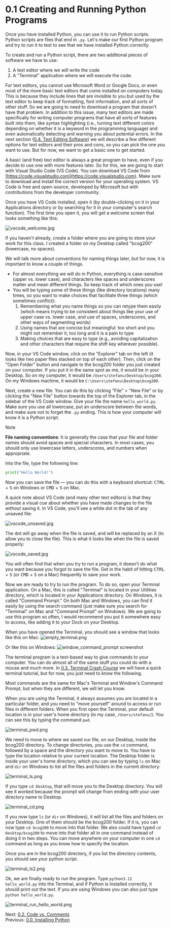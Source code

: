# 0.1 Creating and Running Python Programs

Once you have installed Python, you can use it to run Python scripts.
Python scripts are files that end in `.py`. Let's make our first Python program and try to run it
to test to see that we have installed Python correctly.

To create and run a Python script, there are two additional pieces of software we have to use:

1. A text editor where we will write the code
2. A "Terminal" application where we will execute the code.

For text editors, you cannot use Microsoft Word or Google Docs, or even most of the more basic text editors that come
installed on computers today. This is because they include lines that are invisible to you but used by the text editor
to keep track of formatting, font information, and all sorts of other stuff. So we are going to need to download a
program that doesn't have that problem. In addition to this issue, many text editors are made specifically for writing
computer programs that have all sorts of features built into them, like syntax highlighting (i.e., turning text
different colors depending on whether it is a keyword in the programming language) and even automatically detecting and
warning you about potential errors. In the next section
([0.4. Text Editing Software](0.4.%20Text%20Editing%20Software.md)) we will describe a few different options for text editors and their pros
and cons, so you can pick the one you want to use. But for now, we want to get a basic one to get started.

A basic (and free) text editor is always a great program to have, even if you decide to use one with more features
later. So for this, we are going to start with Visual Studio Code (VS Code). You can download VS Code from
[https://code.visualstudio.com](https://code.visualstudio.com). Make sure to download and install the correct version
for your operating system. VS Code is free and open-source, developed by Microsoft but with contributions from the
developer community.

Once you have VS Code installed, open it (by double-clicking on it in your Applications directory or by searching for it
in your computer's search function). The first time you open it, you will get a welcome screen that looks something like
this:

![vscode_welcome.jpg](../images/vscode_welcome.jpg)

If you haven't already, create a folder where you are going to store your work for this class. I created a folder on my
Desktop called "bcog200" (lowercase, no spaces).

We will talk more about conventions for naming things later, but for now, it is important to know a couple of things.

- For almost everything we will do in Python, everything is case-sensitive (upper vs. lower case), and characters like
  spaces and underscores matter and mean different things. So keep track of which ones you use!
- You will be typing some of these things (like directory locations) many times, so you want to make choices that
  facilitate three things (which sometimes conflict):
  1. Remembering what you name things so you can retype them easily (which means trying to be consistent about things
     like your use of upper case vs. lower case, and use of spaces, underscores, and other ways of segmenting words)
  2. Using names that are concise but meaningful: too short and you might not remember it, too long and it is a pain to type
  3. Making choices that are easy to type (e.g., avoiding capitalization and other characters that require the shift key
     wherever possible).

Now, in your VS Code window, click on the "Explorer" tab on the left (it looks like two paper files stacked on top of
each other). Then, click on the "Open Folder" button and navigate to the bcog200 folder you just created on your
computer. If you put it in the same spot as me, it would be in your Desktop. So on my computer, it would be
`/Users/stefanu/Desktop/bcog200`. On my Windows machine, it would be `C:\Users\stefanu\Desktop\bcog200`.

Next, create a new file. You can do this by clicking "File" > "New File" or by clicking the "New File" button towards
the top of the Explorer tab, in the sidebar of the VS Code window. Give your file the name `hello_world.py`. Make sure
you use all lowercase, put an underscore between the words, and make sure not to forget the `.py` ending. This is how
your computer will know it is a Python script.

> [!NOTE]
>
> **File naming conventions**: It is generally the case that your file and folder names should avoid spaces and special
> characters. In most cases, you should only use lowercase letters, underscores, and numbers when appropriate.

Into the file, type the following line:

```Python
print("Hello World!")
```

Now you can save the file — you can do this with a keyboard shortcut: <kbd>CTRL</kbd> + <kbd>S</kbd> on Windows or
<kbd>CMD</kbd> + <kbd>S</kbd> on Mac.

A quick note about VS Code (and many other text editors) is that they provide a visual cue about whether you have
made changes to the file without saving it. In VS Code, you'll see a white dot in the tab of any unsaved file:

![vscode_unsaved.jpg](../images/vscode_unsaved.jpg)

The dot will go away when the file is saved, and will be replaced by an X (to allow you to close the file). This is what
it looks like when the file is saved properly:

![vscode_saved.jpg](../images/vscode_saved.jpg)

You will often find that when you try to run a program, it doesn't do what you want because you forgot to save the file.
Get in the habit of hitting <kbd>CTRL</kbd> + <kbd>S</kbd> (or <kbd>CMD</kbd> + <kbd>S</kbd> on a Mac) frequently to
save your work.

Now we are ready to try to run the program. To do so, open your Terminal application. On a Mac, this is called
"Terminal" is located in your Utilities directory, which is located in your Applications directory. On Windows, it is
called "Command Prompt." On both Mac and Windows, you can find it easily by using the search command (just make sure you
search for "Terminal" on Mac and "Command Prompt" on Windows). We are going to use this program so often, I would
recommend you put it somewhere easy to access, like adding it to your Dock on your Desktop.

When you have opened the Terminal, you should see a window that looks like this on Mac:
![empty_terminal.png](../images/empty_terminal.png)

Or like this on Windows:
![window_command_prompt screenshot](../images/windows_command_prompt.png)

The terminal program is a text-based way to give commands to your computer. You can do almost all of the same stuff you
could do with a mouse and much more. In [0.3. Terminal Crash Course](0.3.%20Terminal%20Crash%20Course.md) we will have a
quick terminal tutorial, but for now, you just need to know the following.

Most commands are the same for Mac's Terminal and Window's Command Prompt, but when they are different, we will let you
know.

When you are using the Terminal, it always assumes you are located in a particular folder, and you need to "move
yourself" around to access or run files in different folders. When you first open the Terminal, your default location is
in your user's home directory (in my case, `/Users/stefanu/`). You can see this by typing the command `pwd`.

![terminal_pwd.png](../images/terminal_pwd.png)

We need to move to where we saved our file, on our Desktop, inside the bcog200 directory. To change directories, you use
the `cd` command, followed by a space and the directory you want to move to. You have to type the location relative to
your current location. The Desktop folder is inside your user's home directory, which you can see by typing `ls` on Mac
and `dir` on Windows to list all the files and folders in the current directory:

![terminal_ls.png](../images/terminal_ls.png)

If you type `cd Desktop`, that will move you to the Desktop directory. You will see it worked because the prompt will
change from ending with your user directory name to Desktop.

![terminal_cd.png](../images/terminal_cd.png)

If you now type `ls` (or `dir` on Windows), it will list all the files and folders on your Desktop. One of them should
be the bcog200 folder. If it is, you can now type `cd bcog200` to move into that folder. We also could have typed
`cd Desktop/bcog200` to move into that folder all in one command instead of doing it in two steps. You can move
anywhere on your computer in one `cd` command as long as you know how to specify the location.

Once you are in the bcog200 directory, if you list the directory contents, you should see your python script.

![terminal_ls2.png](../images/terminal_ls2.png)

Ok, we are finally ready to run the program. Type `python3.12 hello_world.py` into the Terminal, and if Python is
installed correctly, it should print out the text. If you are using Windows you can also just type
`python hello_world.py`.

![terminal_run_hello_world.png](../images/terminal_run_hello_world.png)

Next: [0.2. Code vs. Comments](0.2.%20Code%20vs.%20Comments.md)<br>
Previous: [0.0. Installing Python](0.0.%20Installing%20Python.md)
